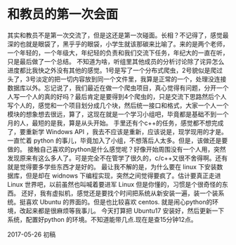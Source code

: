 # 和教员的第一次会面
 其实和教员不是第一次交流了，但是这还是第一次碰面。长相？不记得了，感觉最深的也就是眼袋了，黑乎乎的眼袋，小学生就该那碳来比喻了。来的是两个老师，一个年轻的，一个年级大，年纪轻的负责和我们交流下任务，年纪大的一直在听，只是最后做了一个总结。
  不知道为啥，听组里其他成员的分析讨论除了诧异怎么进度都比我快之外没有其他的感觉。1号是写了一个分布式爬虫，2号貌似是爬过头了，3号淡定的把一切内容放到同一个文件里，我算是正常的一个，处理没连接数据库以外。忘记说了，我们最近在做一个爬虫项目，真心觉得有问题，分开一个人写一个人的真的好吗？最后肯定是要得到4个爬虫的，只是交流下思路然后个人写个人的，感觉和一个项目划分成几个块，然后统一接口和格式，大家一个人一个模块的想象想去很远，算了，这现在就是一个学习小组吧，毕竟都是基础不到一个月的人，最短的是我，算是从头开始。
  手里还有个c++的任务，感觉都不想完成了，要重新学 Windows API ，我去不应该是重新，应该说是，现学现用的才是。一直忙着 python 的事儿，毕竟加入了小组，不想落后人太多。但是，该做还是要做的。
  接触自己喜欢的python是什么感觉呢？好像开始周围没有一个人用，突然发现原来有这么多人了。可是完全不在管学了很久的，c/c++又很不舍得啊。还有就是觉得要多学些东西才是好的。
  最让我不解的是，为什么要在 linux 下安装数据库，但是却在 widnows 下编程实现，突然之间觉得要疯了。估计要真正走进 Linux 世界吧，以前虽然也叫喊着要进军 Linux 但是你懂的，习惯是个很奇怪的东西。
  还好，我有虚拟机，感觉还是要找个时间把系统从新安装一遍，装一个装系统。挺喜欢 Ubuntu 的界面的。但是也比较喜欢 centos. 就是闹心python的环境，改起来都是很麻烦等我事儿。
  今天打算把 Ubuntu17 安装好，然后更新一下系统，配置好python 的环境。不知道能带几点.现在是查15分钟12点。

  2017-05-26 初稿
